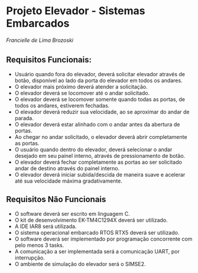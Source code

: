 # Projeto Elevador - Sistemas Embarcados

###### Francielle de Lima Brozoski



##    Requisitos Funcionais:

- Usuário quando fora do elevador, deverá solicitar elevador através de botão, disponível ao lado da porta do elevador em todos os andares.
- O elevador mais próximo deverá atender a solicitação.
- O elevador deverá se locomover até o andar solicitado.
- O elevador deverá se locomover somente quando todas as portas, de todos os andares, estiverem fechadas.
- O elevador deverá reduzir sua velocidade, ao se aproximar do andar de parada.
- O elevador deverá estar alinhado com o andar antes da abertura de portas.
- Ao chegar no andar solicitado, o elevador deverá abrir completamente as portas.
- O  usuário quando dentro do elevador, deverá selecionar o andar desejado em seu painel interno, através de pressionamento de botão.
- O elevador deverá fechar completamente as portas ao ser solicitado andar de destino através do painel interno.
- O elevador deverá iniciar subida/descida de maneira suave e acelerar até sua velocidade máxima gradativamente.




## Requisitos Não Funcionais

- O software deverá ser escrito em linguagem C.
- O kit de desenvolvimento EK-TM4C1294X deverá ser utilizado.
- A IDE IAR8 será utilizada.
- O sistema operacional embarcado RTOS RTX5 deverá ser utilizado.
- O software deverá ser implementado por programação concorrente com pelo menos 3 tasks.
- A comunicação a ser implementada será a comunicação UART, por interrupção.
- O ambiente de simulação do elevador será o SIMSE2.
